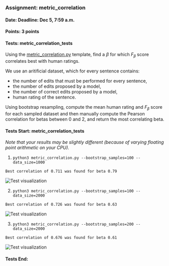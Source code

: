 ### Assignment: metric_correlation
#### Date: Deadline: Dec 5, 7:59 a.m.
#### Points: 3 points
#### Tests: metric_correlation_tests

Using the [metric_correlation.py](https://github.com/ufal/npfl129/tree/past-2324/labs/08/metric_correlation.py)
template, find a $\beta$ for which $F_\beta$ score correlates
best with human ratings.

We use an aritificial dataset, which for every sentence contains:
- the number of edits that must be performed for every sentence,
- the number of edits proposed by a model,
- the number of correct edits proposed by a model,
- human rating of the sentence.

Using bootstrap resampling, compute the mean human rating and $F_\beta$ score
for each sampled dataset and then manually compute the Pearson correlation
for betas between 0 and 2, and return the most correlating beta.

#### Tests Start: metric_correlation_tests
_Note that your results may be slightly different (because of varying floating point arithmetic on your CPU)._

1. `python3 metric_correlation.py --bootstrap_samples=100 --data_size=1000`
```
Best correlation of 0.711 was found for beta 0.79
```
![Test visualization](//ufal.mff.cuni.cz/~courses/npfl129/2324/tasks/figures/metric_correlation_1.svgz)

2. `python3 metric_correlation.py --bootstrap_samples=100 --data_size=2000`
```
Best correlation of 0.726 was found for beta 0.63
```
![Test visualization](//ufal.mff.cuni.cz/~courses/npfl129/2324/tasks/figures/metric_correlation_2.svgz)

3. `python3 metric_correlation.py --bootstrap_samples=200 --data_size=2000`
```
Best correlation of 0.676 was found for beta 0.61
```
![Test visualization](//ufal.mff.cuni.cz/~courses/npfl129/2324/tasks/figures/metric_correlation_3.svgz)
#### Tests End:
